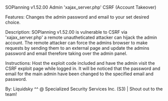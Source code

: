 SOPlanning v1.52.00 Admin 'xajax_server.php' CSRF (Account Takeover)

Features: Changes the admin password and email to your set desired choice.

Description: SOPlanning v1.52.00 is vulnerable to CSRF via 'xajax_server.php' a remote unautheticated attacker can hijack the admin account. The remote attacker can force the admins browser to make requests by sending them to an external page and update the admins password and email therefore taking over the admin panel.

Instructions: Host the exploit code included and have the admin visit the CSRF exploit page while logged in. It will be noticed that the password and email for the main admin have been changed to the specified email and password.

By: Liquidsky ^^ @ Specialized Security Services Inc. (S3) | Shout out to the team!
